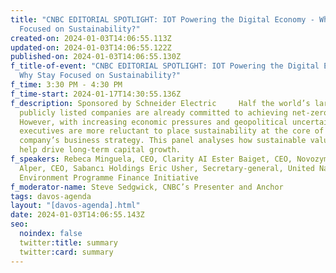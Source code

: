 ```yaml
---
title: "CNBC EDITORIAL SPOTLIGHT: IOT Powering the Digital Economy - Why Stay
  Focused on Sustainability?"
created-on: 2024-01-03T14:06:55.113Z
updated-on: 2024-01-03T14:06:55.122Z
published-on: 2024-01-03T14:06:55.130Z
f_title-of-event: "CNBC EDITORIAL SPOTLIGHT: IOT Powering the Digital Economy -
  Why Stay Focused on Sustainability?"
f_time: 3:30 PM - 4:30 PM
f_time-start: 2024-01-17T14:30:55.136Z
f_description: Sponsored by Schneider Electric     Half the world’s largest
  publicly listed companies are already committed to achieving net-zero targets.
  However, with increasing economic pressures and geopolitical uncertainty,
  executives are more reluctant to place sustainability at the core of their
  company’s business strategy. This panel analyses how sustainable values can
  help drive long-term capital growth.
f_speakers: Rebeca Minguela, CEO, Clarity AI Ester Baiget, CEO, Novozymes Cenk
  Alper, CEO, Sabancı Holdings Eric Usher, Secretary-general, United Nations
  Environment Programme Finance Initiative
f_moderator-name: Steve Sedgwick, CNBC’s Presenter and Anchor
tags: davos-agenda
layout: "[davos-agenda].html"
date: 2024-01-03T14:06:55.143Z
seo:
  noindex: false
  twitter:title: summary
  twitter:card: summary
---
```

